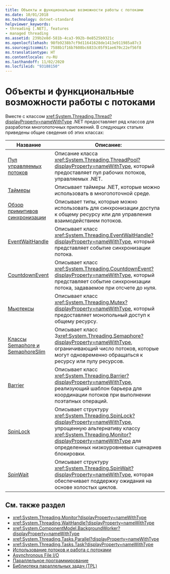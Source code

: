 ```yaml
---
title: Объекты и функциональные возможности работы с потоками
ms.date: 10/01/2018
ms.technology: dotnet-standard
helpviewer_keywords:
- threading [.NET], features
- managed threading
ms.assetid: 239b2e8d-581b-4ca3-992b-0e8525b9321c
ms.openlocfilehash: 98fb9238b7cf9d11641628de1413e911985a87c3
ms.sourcegitcommit: 7588b1f16b7608bc6833c05f91ae670c22ef56f8
ms.translationtype: HT
ms.contentlocale: ru-RU
ms.lasthandoff: 11/02/2020
ms.locfileid: "93188150"
---
```

# <a name="threading-objects-and-features"></a>Объекты и функциональные возможности работы с потоками

Вместе с классом <xref:System.Threading.Thread?displayProperty=nameWithType> .NET предоставляет ряд классов для разработки многопоточных приложений. В следующих статьях приведены общие сведения об этих классах:

|Название|Описание:|  
|-----------|-----------------|  
|[Пул управляемых потоков](the-managed-thread-pool.md)|Описание класса <xref:System.Threading.ThreadPool?displayProperty=nameWithType>, который предоставляет пул рабочих потоков, управляемых .NET.|  
|[Таймеры](timers.md)|Описывает таймеры .NET, которые можно использовать в многопоточной среде.|
|[Обзор примитивов синхронизации](overview-of-synchronization-primitives.md)|Описывает типы, которые можно использовать для синхронизации доступа к общему ресурсу или для управления взаимодействием потоков.|
|[EventWaitHandle](eventwaithandle.md)|Описывает класс <xref:System.Threading.EventWaitHandle?displayProperty=nameWithType>, который представляет событие синхронизации потока.|
|[CountdownEvent](countdownevent.md)|Описывает класс <xref:System.Threading.CountdownEvent?displayProperty=nameWithType>, который представляет событие синхронизации потока, задаваемое при отсчете до нуля.|
|[Мьютексы](mutexes.md)|Описывает класс <xref:System.Threading.Mutex?displayProperty=nameWithType>, который предоставляет монопольный доступ к общему ресурсу.|
|[Классы Semaphore и SemaphoreSlim](semaphore-and-semaphoreslim.md)|Описывает класс 3<xref:System.Threading.Semaphore?displayProperty=nameWithType>, ограничивающий число потоков, которые могут одновременно обращаться к ресурсу или пулу ресурсов.|
|[Barrier](barrier.md)|Описывает класс <xref:System.Threading.Barrier?displayProperty=nameWithType>, реализующий шаблон барьера для координации потоков при выполнении поэтапных операций.|
|[SpinLock](spinlock.md)|Описывает структуру <xref:System.Threading.SpinLock?displayProperty=nameWithType>, упрощенную альтернативу классу <xref:System.Threading.Monitor?displayProperty=nameWithType> для определенных низкоуровневых сценариев блокировки.|
|[SpinWait](spinwait.md)|Описывает структуру <xref:System.Threading.SpinWait?displayProperty=nameWithType>, которая обеспечивает поддержку ожидания на основе холостых циклов.|

## <a name="see-also"></a>См. также раздел

- <xref:System.Threading.Monitor?displayProperty=nameWithType>
- <xref:System.Threading.WaitHandle?displayProperty=nameWithType>
- <xref:System.ComponentModel.BackgroundWorker?displayProperty=nameWithType>
- <xref:System.Threading.Tasks.Parallel?displayProperty=nameWithType>
- <xref:System.Threading.Tasks.Task?displayProperty=nameWithType>
- [Использование потоков и работа с потоками](using-threads-and-threading.md)
- [Asynchronous File I/O](../io/asynchronous-file-i-o.md)
- [Параллельное программирование](../parallel-programming/index.md)
- [Библиотека параллельных задач (TPL)](../parallel-programming/task-parallel-library-tpl.md)
